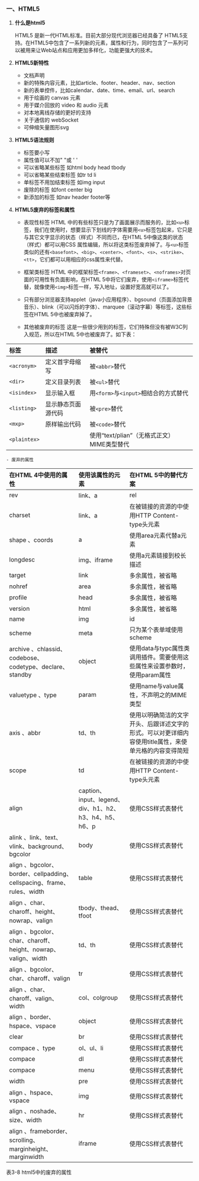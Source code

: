 ### 一、HTML5
1. **什么是html5**

    HTML5 是新一代HTML标准。目前大部分现代浏览器已经具备了 HTML5支持。在HTML5中包含了一系列新的元素，属性和行为，同时包含了一系列可以被用来让Web站点和应用更加多样化，功能更强大的技术。
2. **HTML5新特性**
    - 文档声明
    - 新的特殊内容元素，比如article、footer、header、nav、section
    - 新的表单控件，比如calendar、date、time、email、url、search
    - 用于绘画的 canvas 元素
    - 用于媒介回放的 video 和 audio 元素
    - 对本地离线存储的更好的支持
    - 关于通信的 webSocket
    - 可伸缩矢量图形svg
3. **HTML5语法规则**
    - 标签要小写
    - 属性值可以不加" "或 ' '
    - 可以省略某些标签 如html body head tbody
    - 可以省略某些结束标签 如tr td li
    - 单标签不用加结束标签 如img input
    - 废除的标签 如font center big
    - 新添加的标签 如nav header footer等
4. **HTML5废弃的标签和属性**
    - 表现性标签
      HTML 中的有些标签只是为了画面展示而服务的，比如`<u>`标签，我们在使用时，想要显示下划线的字体需要用`<u>`标签包起来，它只是与其它文字显示的状态（样式）不同而已，在HTML 5中像这类的状态（样式）都可以用CSS 属性编辑，所以将这类标签废弃掉了。与`<u>`标签类似的还有`<basefont>`、`<big>`、`<center>`、`<font>`、`<s>`、`<strike>`、`<tt>`，它们都可以用相应的css属性来代替。

    - 框架类标签
      HTML 中的框架标签`<frame>`、`<frameset>`、`<noframes>`对页面的可用性有负面影响，在HTML 5中将它们废弃，使用`<iframe>`标签代替，就像使用`<img>`标签一样，写入地址，设置好宽高就可以了。

    - 只有部分浏览器支持applet（java小应用程序）、bgsound（页面添加背景音乐）、blink（可以闪烁的字体）、marquee（滚动字幕）等标签，这些标签在HTML 5中也被废弃掉了。

    - 其他被废弃的标签
      这是一些很少用到的标签，它们特殊但没有被W3C列入规范，所以在HTML 5中也被废弃了。如下表：

|标签     |描述     |被替代     |
|:--------|:-------|:----------|
|`<acronym>`|定义首字母缩写|被`<abbr>`替代|
|`<dir>`|定义目录列表|被`<ul>`替代|
|`<isindex>`|显示输入框|用`<form>`与`<input>`相结合的方式替代|
|`<listing>`|显示静态页面源代码|被`<pre>`替代|
|`<mxp>`|原样输出代码|被`<code>`替代|
|`<plaintex>`||使用“text/plian”（无格式正文）MIME类型替代|


    - 废弃的属性
|在HTML 4中使用的属性     |使用该属性的元素    |在HTML 5中的替代方案    |
|:----------------------|:-------------------|:---------------------|
|rev	|link、a	|rel|
|charset	|link、a	|在被链接的资源的中使用HTTP Content-type头元素|
|shape 、coords	|a	|使用area元素代替a元素|
|longdesc	|img、iframe	|使用a元素链接到校长描述|
|target	|link	|多余属性，被省略|
|nohref	|area	|多余属性，被省略|
|profile	|head	|多余属性，被省略|
|version	|html	|多余属性，被省略|
|name	|img	|id|
|scheme	|meta	|只为某个表单域使用scheme|
|archive 、chlassid、codebose、codetype、declare、standby	|object	|使用data与typc属性类调用插件。需要使用这些属性来设置参数时，使用param属性|
|valuetype 、type	|param	|使用name与value属性，不声明之的MIME类型|
|axis 、abbr	|td、th	|使用以明确简洁的文字开头、后跟详述文字的形式。可以对更详细内容使用title属性，来使单元格的内容变得简短|
|scope	|td	|在被链接的资源的中使用HTTP Content-type头元素|
|align	|caption、input、legend、div、h1、h2、h3、h4、h5、h6、p	|使用CSS样式表替代|
|alink 、link、text、vlink、background、bgcolor	|body	|使用CSS样式表替代|
|align 、bgcolor、border、cellpadding、cellspacing、frame、rules、width	|table	|使用CSS样式表替代|
|align 、char、charoff、height、nowrap、valign	|tbody、thead、tfoot	|使用CSS样式表替代|
|align 、bgcolor、char、charoff、height、nowrap、valign、width	|td、th	|使用CSS样式表替代|
|align 、bgcolor、char、charoff、valign	|tr	|使用CSS样式表替代|
|align 、char、charoff、valign、width	|col、colgroup	|使用CSS样式表替代|
|align 、border、hspace、vspace	|object	|使用CSS样式表替代|
|clear	|br	|使用CSS样式表替代|
|compace 、type	|ol、ul、li	|使用CSS样式表替代|
|compace	|dl	|使用CSS样式表替代|
|compace	|menu	|使用CSS样式表替代|
|width	|pre	|使用CSS样式表替代|
|align 、hspace、vspace	|img	|使用CSS样式表替代|
|align 、noshade、size、width	|hr	|使用CSS样式表替代|
|align 、frameborder、scrolling、marginheight、marginwidth	|iframe	|使用CSS样式表替代|
表3-8 html5中的废弃的属性
